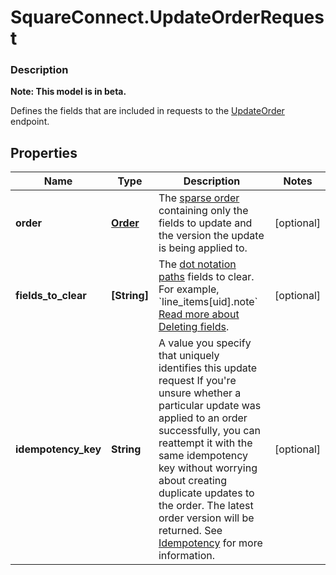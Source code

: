 # SquareConnect.UpdateOrderRequest

### Description
**Note: This model is in beta.**

Defines the fields that are included in requests to the [UpdateOrder](#endpoint-orders-updateorder) endpoint.

## Properties
Name | Type | Description | Notes
------------ | ------------- | ------------- | -------------
**order** | [**Order**](Order.md) | The [sparse order](https://developer.squareup.com/docs/orders-api/manage-orders#sparse-order-objects) containing only the fields to update and the version the update is being applied to. | [optional] 
**fields_to_clear** | **[String]** | The [dot notation paths](https://developer.squareup.com/docs/orders-api/manage-orders#on-dot-notation) fields to clear. For example, &#x60;line_items[uid].note&#x60; [Read more about Deleting fields](https://developer.squareup.com/docs/orders-api/manage-orders#delete-fields). | [optional] 
**idempotency_key** | **String** | A value you specify that uniquely identifies this update request  If you&#39;re unsure whether a particular update was applied to an order successfully, you can reattempt it with the same idempotency key without worrying about creating duplicate updates to the order. The latest order version will be returned.  See [Idempotency](https://developer.squareup.com/docs/basics/api101/idempotency) for more information. | [optional] 


